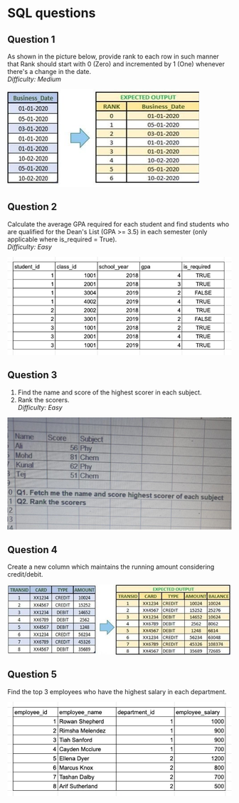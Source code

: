 # SQL questions

## Question 1

As shown in the picture below, provide rank to each row in such manner that Rank should start with 0 (Zero) and incremented by 1 (One) whenever there's a change in the date.  
_Difficulty: Medium_

![Question 1 pic](Question-1/SQL_Q1.jpeg)

## Question 2

Calculate the average GPA required for each student and find students who are qualified for the Dean's List (GPA >= 3.5) in each semester (only applicable where is_required = True).  
_Difficulty: Easy_

![Question 2 pic](Question-2/SQL_Q2.jpeg)

## Question 3

1. Find the name and score of the highest scorer in each subject. 
2. Rank the scorers.  
_Difficulty: Easy_

![Question 3 pic](Question-3/SQL_Q3.jpeg)

## Question 4

Create a new column which maintains the running amount considering credit/debit.

![Question 4 pic](Question-4/SQL_Q4.jpeg)

## Question 5

Find the top 3 employees who have the highest salary in each department.

![Question 5 pic](Question-5/SQL_Q5.jpeg)

